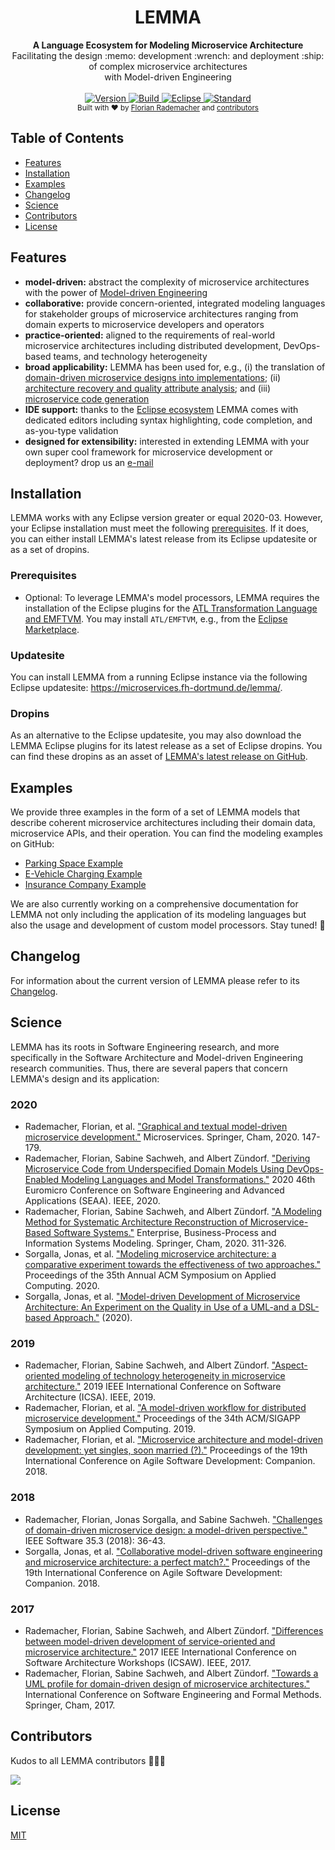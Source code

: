 <h1 align="center">LEMMA</h1>

<div align="center">
  <strong>A Language Ecosystem for Modeling Microservice Architecture</strong>
</div>
<div align="center">
  Facilitating the design :memo: development :wrench: and deployment :ship: of complex microservice architectures<br/> with Model-driven Engineering
</div>

<br />

<div align="center">
  <!-- Version -->
  <a href="https://img.shields.io/github/tag/SeelabFhdo/lemma?label=version">
    <img src="https://img.shields.io/github/tag/SeelabFhdo/lemma?label=version&style=flat-square"
      alt="Version" />
  </a>
  <!-- Build -->
  <a href="https://build.seelab.fh-dortmund.de/job/SeelabFhdo/job/lemma/job/master/">
    <img src="https://build.seelab.fh-dortmund.de/buildStatus/icon?job=SeelabFhdo%2Flemma%2Fmaster&style=flat-square"
      alt="Build" />
  </a>
  <!-- Eclipse -->
  <a href="https://img.shields.io/badge/eclipse-%3E%3D%202020--03-green">
    <img src="https://img.shields.io/badge/eclipse-%3E%3D%202020--03-green?style=flat-square"
      alt="Eclipse" />
  </a>
  <!-- License -->
  <a href="(https://img.shields.io/github/license/SeelabFhdo/lemma">
    <img src="https://img.shields.io/github/license/SeelabFhdo/lemma?style=flat-square"
      alt="Standard" />
  </a>
</div>

<div align="center">
  <sub>Built with ❤︎ by
  <a href="https://github.com/frademacher">Florian Rademacher</a> and
  <a href="https://github.com/SeelabFhdo/lemma/graphs/contributors">
    contributors
  </a>
</div>

## Table of Contents
- [Features](#features)
- [Installation](#installation)
- [Examples](#examples)
- [Changelog](#changelog)
- [Science](#science)
- [Contributors](#contributors)
- [License](#license)

## Features
- **model-driven:** abstract the complexity of microservice architectures with the power of [Model-driven Engineering](https://en.wikipedia.org/wiki/Model-driven_engineering)
- **collaborative:** provide concern-oriented, integrated modeling languages for stakeholder groups of microservice architectures ranging from domain experts to microservice developers and operators
- **practice-oriented:** aligned to the requirements of real-world microservice architectures including distributed development, DevOps-based teams, and technology heterogeneity
- **broad applicability:** LEMMA has been used for, e.g., (i) the translation of [domain-driven microservice designs into implementations](https://ieeexplore.ieee.org/document/9226287); (ii) [architecture recovery and quality attribute analysis](https://link.springer.com/chapter/10.1007/978-3-030-49418-6_21); and (iii) [microservice code generation](https://link.springer.com/chapter/10.1007/978-3-030-31646-4_7)
- **IDE support:** thanks to the [Eclipse ecosystem](https://www.eclipse.org) LEMMA comes with dedicated editors including syntax highlighting, code completion, and as-you-type validation
- **designed for extensibility:** interested in extending LEMMA with your own super cool framework for microservice development or deployment? drop us an [e-mail](mailto:florian.rademacher@fh-dortmund.de)

## Installation
LEMMA works with any Eclipse version greater or equal 2020-03. However, your Eclipse installation must meet the following [prerequisites](#prerequisites). If it does, you can either install LEMMA's latest release from its Eclipse updatesite or as a set of dropins.

### Prerequisites
- Optional: To leverage LEMMA's model processors, LEMMA requires the installation of the Eclipse plugins for the [ATL Transformation Language and EMFTVM](https://www.eclipse.org/atl/). You may install `ATL/EMFTVM`, e.g., from the [Eclipse Marketplace](https://marketplace.eclipse.org/content/atlemftvm).

### Updatesite
You can install LEMMA from a running Eclipse instance via the following Eclipse updatesite: https://microservices.fh-dortmund.de/lemma/.

### Dropins
As an alternative to the Eclipse updatesite, you may also download the LEMMA Eclipse plugins for its latest release as a set of Eclipse dropins. You can find these dropins as an asset of [LEMMA's latest release on GitHub](https://github.com/SeelabFhdo/lemma/releases).

## Examples
We provide three examples in the form of a set of LEMMA models that describe coherent microservice architectures including their domain data, microservice APIs, and their operation. You can find the modeling examples on GitHub:
- [Parking Space Example](https://github.com/SeelabFhdo/lemma/tree/master/examples/parking-spaces)
- [E-Vehicle Charging Example](https://github.com/SeelabFhdo/lemma/tree/master/examples/e-vehicle-charging)
- [Insurance Company Example](https://github.com/SeelabFhdo/lemma/tree/master/examples/insurance-company)

We are also currently working on a comprehensive documentation for LEMMA not only including the application of its modeling languages but also the usage and development of custom model processors. Stay tuned! :guitar:

## Changelog
For information about the current version of LEMMA please refer to its [Changelog](https://github.com/SeelabFhdo/lemma/blob/master/CHANGELOG.md).

## Science
LEMMA has its roots in Software Engineering research, and more specifically in the Software Architecture and Model-driven Engineering research communities. Thus, there are several papers that concern LEMMA's design and its application:

### 2020
- Rademacher, Florian, et al. ["Graphical and textual model-driven microservice development."](https://link.springer.com/chapter/10.1007/978-3-030-31646-4_7) Microservices. Springer, Cham, 2020. 147-179.
- Rademacher, Florian, Sabine Sachweh, and Albert Zündorf. ["Deriving Microservice Code from Underspecified Domain Models Using DevOps-Enabled Modeling Languages and Model Transformations."](https://ieeexplore.ieee.org/abstract/document/9226287) 2020 46th Euromicro Conference on Software Engineering and Advanced Applications (SEAA). IEEE, 2020.
- Rademacher, Florian, Sabine Sachweh, and Albert Zündorf. ["A Modeling Method for Systematic Architecture Reconstruction of Microservice-Based Software Systems."](https://link.springer.com/chapter/10.1007/978-3-030-49418-6_21) Enterprise, Business-Process and Information Systems Modeling. Springer, Cham, 2020. 311-326.
- Sorgalla, Jonas, et al. ["Modeling microservice architecture: a comparative experiment towards the effectiveness of two approaches."](https://dl.acm.org/doi/abs/10.1145/3341105.3374065) Proceedings of the 35th Annual ACM Symposium on Applied Computing. 2020.
- Sorgalla, Jonas, et al. ["Model-driven Development of Microservice Architecture: An Experiment on the Quality in Use of a UML-and a DSL-based Approach."](https://kobra.uni-kassel.de/handle/123456789/11912) (2020).

### 2019
- Rademacher, Florian, Sabine Sachweh, and Albert Zündorf. ["Aspect-oriented modeling of technology heterogeneity in microservice architecture."](https://ieeexplore.ieee.org/abstract/document/8703913) 2019 IEEE International Conference on Software Architecture (ICSA). IEEE, 2019.
- Rademacher, Florian, et al. ["A model-driven workflow for distributed microservice development."](https://dl.acm.org/doi/abs/10.1145/3297280.3300182) Proceedings of the 34th ACM/SIGAPP Symposium on Applied Computing. 2019.
- Rademacher, Florian, et al. ["Microservice architecture and model-driven development: yet singles, soon married (?)."](https://dl.acm.org/doi/abs/10.1145/3234152.3234193) Proceedings of the 19th International Conference on Agile Software Development: Companion. 2018.

### 2018
- Rademacher, Florian, Jonas Sorgalla, and Sabine Sachweh. ["Challenges of domain-driven microservice design: a model-driven perspective."](https://ieeexplore.ieee.org/abstract/document/8354426) IEEE Software 35.3 (2018): 36-43.
- Sorgalla, Jonas, et al. ["Collaborative model-driven software engineering and microservice architecture: a perfect match?."](https://dl.acm.org/doi/abs/10.1145/3234152.3234194) Proceedings of the 19th International Conference on Agile Software Development: Companion. 2018.

### 2017
- Rademacher, Florian, Sabine Sachweh, and Albert Zündorf. ["Differences between model-driven development of service-oriented and microservice architecture."](https://ieeexplore.ieee.org/abstract/document/7958454) 2017 IEEE International Conference on Software Architecture Workshops (ICSAW). IEEE, 2017.
- Rademacher, Florian, Sabine Sachweh, and Albert Zündorf. ["Towards a UML profile for domain-driven design of microservice architectures."](https://link.springer.com/chapter/10.1007/978-3-319-74781-1_17) International Conference on Software Engineering and Formal Methods. Springer, Cham, 2017.

## Contributors
Kudos to all LEMMA contributors :tada::tada::tada:

<a href="https://github.com/SeelabFhdo/lemma/graphs/contributors">
    <img src="https://contributors-img.web.app/image?repo=SeelabFhdo/lemma" />
</a>

## License
[MIT](https://github.com/SeelabFhdo/lemma/blob/master/LICENSE)
